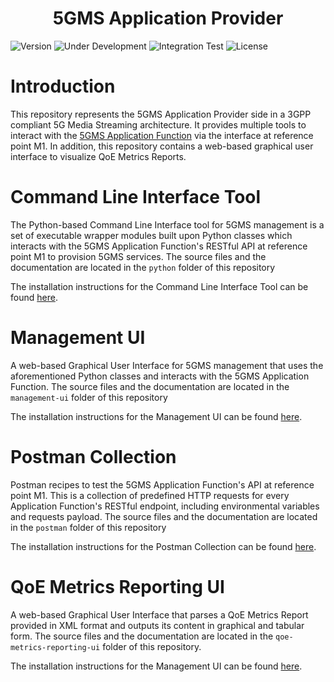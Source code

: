 <h1 align="center">5GMS Application Provider</h1>
<p align="left">
  <img src="https://img.shields.io/github/v/tag/5G-MAG/rt-5gms-application-function?label=version" alt="Version">
  <img src="https://img.shields.io/badge/Status-Under_Development-yellow" alt="Under Development">
  <img src="https://github.com/5G-MAG/rt-5gms-application-provider/actions/workflows/integration-test.yml/badge.svg" alt="Integration Test">
  <img src="https://img.shields.io/badge/License-5G--MAG%20Public%20License%20(v1.0)-blue" alt="License">
</p>

# Introduction

This repository represents the 5GMS Application Provider side in a 3GPP compliant 5G Media Streaming
architecture. It provides multiple tools to interact with
the [5GMS Application Function](https://github.com/5G-MAG/rt-5gms-application-function)
via the interface at reference point M1. In addition, this repository contains a web-based graphical user interface to
visualize QoE Metrics Reports.

# Command Line Interface Tool

The Python-based Command Line Interface tool for 5GMS management is a set of executable wrapper modules
built upon Python classes which interacts with the 5GMS Application Function's RESTful API at reference point M1 to
provision 5GMS services. The source files and the documentation are located in the `python` folder of
this repository

The installation instructions for the Command Line Interface Tool can be found [here](python/README.md).

# Management UI

A web-based Graphical User Interface for 5GMS management that uses the aforementioned Python
classes and interacts with the 5GMS Application Function. The source files and the documentation are located in
the `management-ui` folder of this repository

The installation instructions for the Management UI can be found [here](management-ui/README.md).

# Postman Collection

Postman recipes to test the 5GMS Application Function's API at reference point M1. This is a collection
of predefined HTTP requests for every Application Function's RESTful endpoint, including environmental variables and
requests payload. The source files and the documentation are located in the `postman` folder of this repository

The installation instructions for the Postman Collection can be found [here](postman/README.md).

# QoE Metrics Reporting UI

A web-based Graphical User Interface that parses a QoE Metrics Report provided in XML
format and outputs its content in graphical and tabular form. The source files and the documentation are located in
the `qoe-metrics-reporting-ui` folder of this repository.

The installation instructions for the Management UI can be found [here](qoe-metrics-reporting-ui/README.md).
